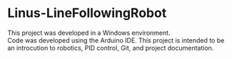 # Linus-LineFollowingRobot


This project was developed in a Windows environment.  
Code was developed using the Arduino IDE.
This project is intended to be an introcution to robotics, PID control, Git, and project documentation.  